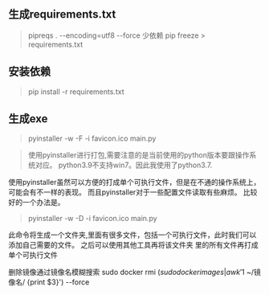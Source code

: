 ## 生成requirements.txt

> pipreqs . --encoding=utf8 --force 少依赖   pip freeze > requirements.txt

## 安装依赖

> pip install -r requirements.txt

## 生成exe

> pyinstaller -w -F -i favicon.ico main.py

> 使用pyinstaller进行打包,需要注意的是当前使用的python版本要跟操作系统对应。
> python3.9不支持win7。因此我使用了python3.7.

使用pyinstaller虽然可以方便的打成单个可执行文件，但是在不通的操作系统上，可能会有不一样的表现。
而且pyinstaller对于一些配置文件读取有些麻烦。
比较好的一个办法是。
> pyinstaller -w -D -i favicon.ico main.py

此命令将生成一个文件夹,里面有很多文件，包括一个可执行文件，此时我们可以添加自己需要的文件。
之后可以使用其他工具再将该文件夹 里的所有文件再打成单个可执行文件


删除镜像通过镜像名模糊搜索
sudo docker rmi $(sudo docker images | awk '$1 ~/镜像名/ {print $3}') --force
